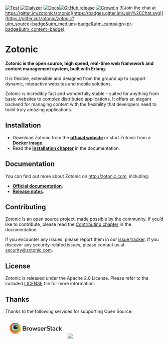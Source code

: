 [![Test](https://github.com/zotonic/zotonic/workflows/Test/badge.svg)](https://github.com/zotonic/zotonic/actions?query=workflow%3ATest)
[![Dialyzer](https://github.com/zotonic/zotonic/workflows/Dialyzer/badge.svg)](https://github.com/zotonic/zotonic/actions?query=workflow%3ADialyzer)
[![Docs](https://github.com/zotonic/zotonic/workflows/Docs/badge.svg)](https://github.com/zotonic/zotonic/actions?query=workflow%3ADocs)[![GitHub release](https://img.shields.io/github/release/zotonic/zotonic.svg?maxAge=3600?style=flat-square)](https://github.com/zotonic/zotonic/releases)
[![Crowdin](https://badges.crowdin.net/zotonic/localized.svg)](https://crowdin.com/project/zotonic)
[![Join the chat at https://gitter.im/zotonic/zotonic](https://badges.gitter.im/Join%20Chat.svg)](https://gitter.im/zotonic/zotonic?utm_source=badge&utm_medium=badge&utm_campaign=pr-badge&utm_content=badge)

Zotonic
=======

**Zotonic is the open source, high speed, real-time web framework  and content management system, built with Erlang.**

It is flexible, extensible and designed from the ground up to support dynamic, interactive websites and mobile solutions.

Zotonic is incredibly fast and wonderfully stable – suited for anything from basic websites to complex distributed applications. It offers an elegant backend for managing content with the flexibility that developers need to build truly amazing applications.

Installation
------------

* Download Zotonic from the [**official website**](https://zotonic.com/download)
  or start Zotonic from a [**Docker image**](https://zotonic.com/docs/1411/docker).
* Read the [**Installation chapter**](https://zotonic.com/docs/1526/getting-started#installation)
  in the documentation.

Documentation
-------------

You can find out more about Zotonic on http://zotonic.com, including:

* [**Official documentation**](https://zotonic.com/developer-guide).
* [**Release notes**](https://zotonic.com/docs/1643/release-notes).

Contributing
------------

Zotonic is an open source project, made possible by the community. If you’d like to contribute,
please read the [Contributing chapter](https://zotonic.com/docs/1642/contributing-to-zotonic)
in the documentation.

If you encounter any issues, please report them in our
[issue tracker](https://github.com/zotonic/zotonic/issues). If you discover
any security-related issues, please contact us at [security@zotonic.com](mailto:security@zotonic.com).

License
-------

Zotonic is released under the Apache 2.0 License. Please refer to the included
[LICENSE](LICENSE) file for more information.

Thanks
------

Thanks to the following services for supporting Open Source:

<a href="https://browserstack.com/"><img rel="Thanks to BrowserStack" src="https://raw.githubusercontent.com/zotonic/zotonic/master/doc/img/browserstack-logo.png" height="64" /></a> <a href="https://crowdin.com/"><img src="https://user-images.githubusercontent.com/38268/188396792-7142a245-7805-4654-aead-9ae337f6d977.svg" height="64" /></a>


